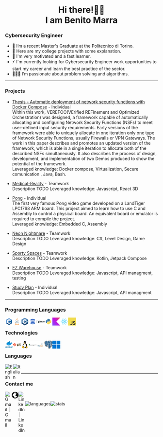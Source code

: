 <h1 align="center">Hi there!👋🏻<br>I am Benito Marra</h1>
<h3>Cybersecurity Engineer</h3>

- 🌱 I’m a recent Master's Graduate at the Politecnico di Torino.
- 🔭 Here  are my college projects with some explanation.
- 📄 I'm very motivated and a fast learner.
- ⚡ I'm currently looking for Cybersecurity Engineer work opportunities to start my career and learn the best practice of the sector.
- 👨🏻‍💻 I’m passionate about problem solving and algorithms.<br>

---

### Projects ###
- [Thesis - Automatic deployment of network security functions with Docker Compose](https://github.com/FatBenny99/Thesis-Verefoo) - Individual<br>
Within this work, VEREFOO(VErified REFinement and Optimized Orchestration) was designed, a framework capable of automatically allocating and configuring Network Security Functions (NSFs) to meet user-defined input security requirements. Early versions of the framework were able to uniquely allocate in one iteration only one type of Network Security Functions, usually Firewalls or VPN Gateways. The work in this paper describes and promotes an updated version of the framework, which is able in a single iteration to allocate both of the described NSFs simultaneously. It also describes the process of design, development, and implementation of two Demos produced to show the potential of the framework.<br>
Leveraged knowledge: Docker compose, Virtualization, Secure comunication , Java, Bash.

- [Medical-Reality](https://github.com/FatBenny99/Medical-Reality) - Teamwork<br>
Description TODO
Leveraged knowledge: Javascript, React 3D

- [Pong](https://github.com/FatBenny99/Pong) - Individual<br>
  The first very famous Pong video game developed on a LandTiger LPC1768 ARM board. This project aimed to learn how to use C and Assembly to control a physical board. An equivalent board or emulator is required to compile the project. <br>
  Leveraged knowledge: Embedded C, Assembly

- [Neon Nightmare](https://github.com/chettilaura/Neon-Nightmare) - Teamwork<br>
Description TODO
Leveraged knowledge: C#, Level Design, Game Design

- [Sporty Spaces](https://github.com/FatBenny99/Sporty-Spaces) - Teamwork<br>
Description TODO
Leveraged knowledge: Kotlin, Jetpack Compose

- [EZ Warehouse](https://github.com/FatBenny99/EZ-WAREHOUSE) - Teamwork<br>
Description TODO
Leveraged knowledge: Javascript, API managment, testing

- [Study Plan](https://github.com/FatBenny99/Study-Plan) - Individual<br>
Description TODO
Leveraged knowledge: Javascript, API managment

---

### Programming Languages ###
<img align="left" alt="C" width="26px" src="https://github.com/github/explore/blob/main/topics/c/c.png"/>
<img align="left" alt="Java" width="26px" src="https://github.com/github/explore/blob/main/topics/java/java.png"/>
<img align="left" alt="C++" width="26px" src="https://github.com/github/explore/blob/main/topics/cpp/cpp.png"/>
<img align="left" alt="SQL" width="26px" src="https://github.com/github/explore/blob/main/topics/sql/sql.png"/>
<img align="left" alt="bash" width="26px" src="https://github.com/github/explore/blob/main/topics/bash/bash.png"/>
<img align="left" alt="Python" width="26px" src="https://github.com/github/explore/blob/main/topics/python/python.png"/>
<img align="left" alt="Kotlin" width="26px" src="https://github.com/github/explore/blob/main/topics/kotlin/kotlin.png"/>
<img align="left" alt="React" width="26px" src="https://github.com/github/explore/blob/main/topics/react/react.png"/>
<img align="left" alt="JavaScript" width="26px" src="https://github.com/github/explore/blob/main/topics/javascript/javascript.png"/><br>

### Technologies ###
<img align="left" alt="Docker" width="26px" src="https://github.com/github/explore/blob/main/topics/docker/docker.png"/>
<img align="left" alt="Git" width="26px" src="https://github.com/github/explore/blob/main/topics/git/git.png"/>
<img align="left" alt="Linux" width="26px" src="https://github.com/github/explore/blob/main/topics/linux/linux.png"/>
<img align="left" alt="MongoDB" width="26px" src="https://github.com/github/explore/blob/main/topics/mongodb/mongodb.png"/>
<img align="left" alt="MySQL" width="26px" src="https://github.com/github/explore/blob/main/topics/mysql/mysql.png"/>
<img align="left" alt="postgreSQL" width="26px" src="https://github.com/github/explore/blob/main/topics/postgresql/postgresql.png"/>
<img align="left" alt="Windows" width="26px" src="https://github.com/github/explore/blob/main/topics/windows/windows.png"/><br>

### Languages ###
<img align="left" alt="English" width="26px" src="https://unpkg.com/language-icons/icons/en.svg"/>
<img align="left" alt="Italian" width="26px" src="https://unpkg.com/language-icons/icons/it.svg"/><br>

---

### Contact me ###
[<img align="left" alt="Gmail | Gmail" width="22px" src="https://cdn.jsdelivr.net/npm/simple-icons@v3/icons/gmail.svg"/>][gmail]
[<img align="left" alt="Website | Website" width="22px" src="https://raw.githubusercontent.com/iconic/open-iconic/master/svg/globe.svg"/>][website]
[<img align="left" alt="LinkedIn | LinkedIn" width="22px" src="https://cdn.jsdelivr.net/npm/simple-icons@v3/icons/linkedin.svg"/>][linkedin] <br>

[gmail]: mailto:benitomarra@gmail.com
[website]: https://github.com/FatBenny99
[linkedin]: https://www.linkedin.com/in/benito-marra-5019012a7/

<img align="left" alt="languages" src="https://github-readme-stats.vercel.app/api/top-langs?username=FatBenny99&show_icons=true&locale=en&layout=compact&theme=dracula"/>
<p>&nbsp;<img align="left" src="https://github-readme-stats.vercel.app/api?username=FatBenny99&show_icons=true&locale=en&theme=dracula" alt="stats"/></p>
<!--
**FatBenny99/FatBenny99** is a ✨ _special_ ✨ repository because its `README.md` (this file) appears on your GitHub profile.

Here are some ideas to get you started:

- 🔭 I’m currently working on ...
- 🌱 I’m currently learning ...
- 👯 I’m looking to collaborate on ...
- 🤔 I’m looking for help with ...
- 💬 Ask me about ...
- 📫 How to reach me: ...
- 😄 Pronouns: ...
- ⚡ Fun fact: ...
-->

